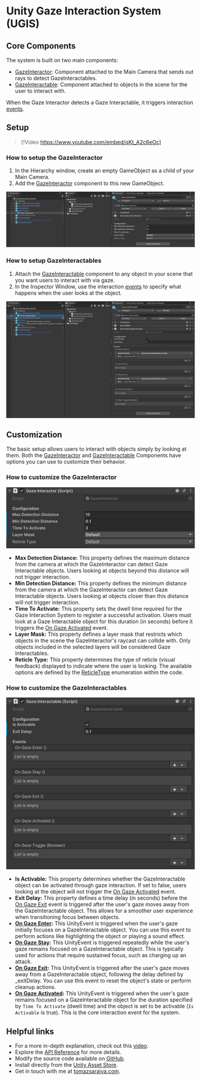 # Unity Gaze Interaction System (UGIS)

## Core Components

The system is built on two main components:

- [GazeInteractor](../api/TS.GazeInteraction.GazeInteractor.html): Component attached to the Main Camera that sends out rays to detect GazeInteractables.
- [GazeInteractable](../api/TS.GazeInteraction.GazeInteractable.html): Component attached to objects in the scene for the user to interact with.

When the Gaze Interactor detects a Gaze Interactable, it triggers interaction [events](../api/TS.GazeInteraction.GazeInteractable.html#events).

## Setup

> [!Video https://www.youtube.com/embed/qKt_A2c6eOc]

### How to setup the GazeInteractor

   1. In the Hierarchy window, create an empty GameObject as a child of your Main Camera.
   2. Add the [GazeInteractor](../api/TS.GazeInteraction.GazeInteractor.html) component to this new GameObject.

![unity_gaze_interactor.png](../images/unity_gaze_interactor.png)

### How to setup GazeInteractables

   1. Attach the [GazeInteractable](../api/TS.GazeInteraction.GazeInteractable.html) component to any object in your scene that you want users to interact with via gaze.
   2. In the Inspector Window, use the interaction [events](../api/TS.GazeInteraction.GazeInteractable.html#events) to specify what happens when the user looks at the object.

![unity_gaze_interactable.png](../images/unity_gaze_interactable.png)

## Customization

The basic setup allows users to interact with objects simply by looking at them. Both the [GazeInteractor](../api/TS.GazeInteraction.GazeInteractor.html) and [GazeInteractable](../api/TS.GazeInteraction.GazeInteractable.html) Components have options you can use to customize their behavior.

### How to customize the GazeInteractor

![Gaze Interactor Inspector.png](../images/unity_gaze_interactor_inspector.png)

- **Max Detection Distance:** This property defines the maximum distance from the camera at which the GazeInteractor can detect Gaze Interactable objects. Users looking at objects beyond this distance will not trigger interaction.
- **Min Detection Distance:** This property defines the minimum distance from the camera at which the GazeInteractor can detect Gaze Interactable objects. Users looking at objects closer than this distance will not trigger interaction.
- **Time To Activate:** This property sets the dwell time required for the Gaze Interaction System to register a successful activation. Users must look at a Gaze Interactable object for this duration (in seconds) before it triggers the [On Gaze Activated](../api/TS.GazeInteraction.GazeInteractable.OnActivated.html) event.
- **Layer Mask:** This property defines a layer mask that restricts which objects in the scene the GazeInteractor's raycast can collide with. Only objects included in the selected layers will be considered Gaze Interactables.  
- **Reticle Type:** This property determines the type of reticle (visual feedback) displayed to indicate where the user is looking. The available options are defined by the [ReticleType](../api/TS.GazeInteraction.ReticleType.html) enumeration within the code.

### How to customize the GazeInteractables

![Gaze Interactable Inspector.png](../images/unity_gaze_interactable_inspector.png)

- **Is Activable:** This property determines whether the GazeInteractable object can be activated through gaze interaction. If set to false, users looking at the object will not trigger the [On Gaze Activated](../api/TS.GazeInteraction.GazeInteractable.OnActivated.html) event.
- **Exit Delay:** This property defines a time delay (in seconds) before the [On Gaze Exit](../api/TS.GazeInteraction.GazeInteractable.OnExit.html) event is triggered after the user's gaze moves away from the GazeInteractable object. This allows for a smoother user experience when transitioning focus between objects.
- **[On Gaze Enter](../api/TS.GazeInteraction.GazeInteractable.OnEnter.html):** This UnityEvent is triggered when the user's gaze initially focuses on a GazeInteractable object. You can use this event to perform actions like highlighting the object or playing a sound effect.
- **[On Gaze Stay](../api/TS.GazeInteraction.GazeInteractable.OnStay.html):** This UnityEvent is triggered repeatedly while the user's gaze remains focused on a GazeInteractable object. This is typically used for actions that require sustained focus, such as charging up an attack.
- **[On Gaze Exit](../api/TS.GazeInteraction.GazeInteractable.OnExit.html):** This UnityEvent is triggered after the user's gaze moves away from a GazeInteractable object, following the delay defined by _exitDelay. You can use this event to reset the object's state or perform cleanup actions.
- **[On Gaze Activated](../api/TS.GazeInteraction.GazeInteractable.OnActivated.html):** This UnityEvent is triggered when the user's gaze remains focused on a GazeInteractable object for the duration specified by `Time To Activate` (dwell time) and the object is set to be activable (`Is Activable` is true). This is the core interaction event for the system.

## Helpful links

- For a more in-depth explanation, check out this [video](https://www.youtube.com/watch?v=8p4erfeWatA&list=PLBBRLwJVhEhNeLRaBjJh7O8cvGHFKOpGW&index=1).
- Explore the [API Reference](../api/TS.GazeInteraction.html) for more details.
- Modify the source code available on [GitHub](https://github.com/tomazsaraiva/unity-gaze-interaction).
- Install directly from the [Unity Asset Store](https://assetstore.unity.com/packages/tools/camera/vr-gaze-interaction-system-241337).
- Get in touch with me at [tomazsaraiva.com](https://tomazsaraiva.com).
